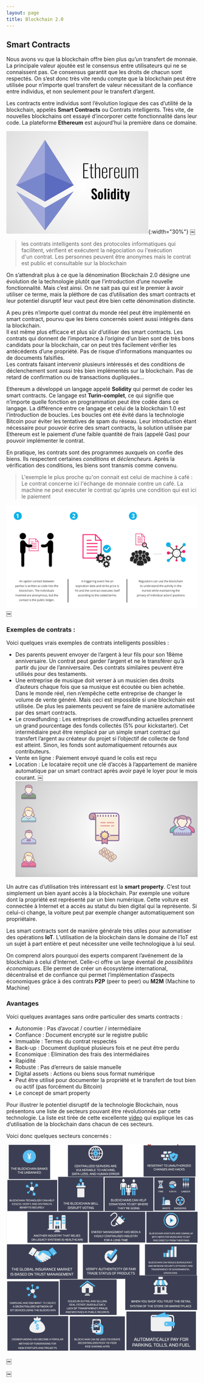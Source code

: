 ```yaml
---
layout: page
title: Blockchain 2.0
---
```


## Smart Contracts

Nous avons vu que la blockchain offre bien plus qu’un transfert de monnaie. La principale valeur ajoutée est le consensus entre utilisateurs qui ne se connaissent pas. Ce consensus garantit que les droits de chacun sont respectés. On s’est donc très vite rendu compte que la blockchain peut être utilisée pour n’importe quel transfert de valeur nécessitant de la confiance entre individus, et non seulement pour le transfert d’argent. 

Les contracts entre individus sont l’évolution logique des cas d’utilité de la blockchain, appelés <strong>Smart Contracts</strong> ou Contrats intelligents. Très vite, de nouvelles blockchains ont essayé d’incorporer cette fonctionnalité dans leur code. La plateforme <strong>Ethereum</strong> est aujourd’hui la première dans ce domaine. 

![blockchain](/Images/Picture8.png/){:width="30%"}
￼
>les contrats intelligents sont des protocoles informatiques qui facilitent, vérifient et exécutent la négociation ou l'exécution d'un contrat. Les personnes peuvent être anonymes mais le contrat est public et consultable sur la blockchain

On s’attendrait plus à ce que la dénomination Blockchain 2.0 désigne une évolution de la technologie plutôt que l’introduction d’une nouvelle fonctionnalité. Mais c’est ainsi. On ne sait pas qui est le premier à avoir utiliser ce terme, mais la pléthore de cas d’utilisation des smart contracts et leur potentiel disruptif leur vaut peut être bien cette dénomination distincte. 

A peu près n’importe quel contrat du monde réel peut être implémenté en smart contract, pourvu que les biens concernés soient aussi intégrés dans la blockchain.  
Il est même plus efficace et plus sûr d’utiliser des smart contracts. Les contrats qui donnent de l’importance à <em>l’origine</em>  d’un bien sont de très bons candidats pour la blockchain, car on peut très facilement vérifier les antécédents d’une propriété. Pas de risque d’informations manquantes ou de documents falsifiés.  
Les contrats faisant intervenir plusieurs intéressés et des conditions de déclenchement sont aussi très bien implémentés sur la blockchain. Pas de retard de confirmation ou de transactions dupliquées… 

Ethereum a développé un langage appelé <strong>Solidity</strong> qui permet de coder les smart contracts. Ce langage est <strong>Turin-complet</strong>, ce qui signifie que n’importe quelle fonction en programmation peut être codée dans ce langage. La différence entre ce langage et celui de la blockchain 1.0 est l’introduction de boucles. Les boucles ont été évité dans la technologie Bitcoin pour éviter les tentatives de spam du réseau. Leur introduction étant nécessaire pour pouvoir écrire des smart contracts, la solution utilisée par Ethereum est le paiement d’une faible quantité de frais (appelé Gas) pour pouvoir implémenter le contrat. 

En pratique, les contrats sont des programmes auxquels on confie des biens. Ils respectent certaines <em>conditions</em> et <em>déclencheurs</em>. Après la vérification des conditions, les biens sont transmis comme convenu.  
> L'exemple le plus proche qu'on connait est celui de machine à café : Le contrat concerne ici l'échange de monnaie contre un café. La machine ne peut executer le contrat qu'après une condition qui est ici le paiement

![blockchain](/Images/Picture20.png/)
￼
### Exemples de contrats : 

Voici quelques vrais exemples de contrats intelligents possibles :  
* Des parents peuvent envoyer de l’argent à leur fils pour son 18ème anniversaire. Un contrat peut garder l’argent et ne le transférer qu’à partir du jour de l’anniversaire. Des contrats similaires peuvent être utilisés pour des testaments. 
* Une entreprise de musique doit verser à un musicien des droits d’auteurs chaque fois que sa musique est écoutée ou bien achetée. Dans le monde réel, rien n’empêche cette entreprise de changer le volume de vente généré. Mais ceci est impossible si une blockchain est utilisée. De plus les paiements peuvent se faire de manière automatisée par des smart contracts. 
* Le crowdfunding : Les entreprises de crowdfunding actuelles prennent un grand pourcentage des fonds collectés (5% pour kickstarter). Cet intermédiaire peut être remplacé par un simple smart contract qui transfert l’argent au créateur du projet si l’objectif de collecte de fond est atteint. Sinon, les fonds sont automatiquement retournés aux contributeurs.
* Vente en ligne : Paiement envoyé quand le colis est reçu
* Location : Le locataire reçoit une clé d’accès à l’appartement de manière automatique par un smart contract après avoir payé le loyer pour le mois courant. 
￼
![blockchain](/Images/Picture9.png/)

Un autre cas d’utilisation très intéressant est la <strong>smart property</strong>. C’est tout simplement un bien ayant accès à la blockchain. Par exemple une voiture dont la propriété est représenté par un bien numérique. Cette voiture est connectée à Internet et a accès au statut du bien digital qui la représente. Si celui-ci change, la voiture peut par exemple changer automatiquement son propriétaire. 

Les smart contracts sont de manière générale très utiles pour automatiser des opérations <strong>IoT</strong>. L’utilisation de la blockchain dans le domaine de l’IoT est un sujet à part entière et peut nécessiter une veille technologique à lui seul. 

On comprend alors pourquoi des experts comparent l’avénement de la blockchain à celui d’Internet. Celle-ci offre un large éventail de <em>possibilités économiques</em>. Elle permet de créer un écosystème international, décentralisé et de confiance qui permet l’implémentation d’aspects économiques grâce à des contrats <strong>P2P</strong> (peer to peer) ou <strong>M2M</strong> (Machine to Machine) 

### Avantages

Voici quelques avantages sans ordre particulier des smarts contracts : 

* Autonomie : Pas d’avocat / courtier / intermédiaire 
* Confiance : Document encrypté sur le registre public
* Immuable : Termes du contrat respectés 
* Back-up : Document dupliqué plusieurs fois et ne peut être perdu 
* Economique : Elimination des frais des intermédiaires 
* Rapidité 
* Robuste : Pas d’erreurs de saisie manuelle 
* Digital assets : Actions ou biens sous format numérique 
* Peut être utilisé pour documenter la propriété et le transfert de tout bien ou actif (pas forcément du Bitcoin)
* Le concept de smart property 

Pour illustrer le potentiel disruptif de la technologie Blockchain, nous présentons une liste de secteurs pouvant être révolutionnés par cette technologie. La liste est tirée de cette excellente [video](https://www.youtube.com/watch?v=G3psxs3gyf8) qui explique les cas d’utilisation de la blockchain dans chacun de ces secteurs.  

Voici donc quelques secteurs concernés :

![blockchain](/Images/screenshot1.png/)
![blockchain](/Images/screenshot2.png/)

￼

￼



